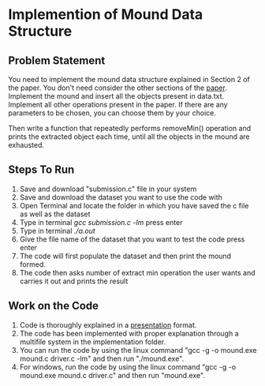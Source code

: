 # Implemention of Mound Data Structure
## Problem Statement
You need to implement the mound data structure explained in Section 2 of the paper. You don't need consider the other sections of the [paper](https://github.com/Aryaman-Chauhan/Mound-Data-Structure/blob/main/Mounds_Array-Based_Concurrent_Priority_Queues.pdf). Implement the mound and insert all the objects present in data.txt. Implement all other operations present in the paper. If there are any parameters to be chosen, you can choose them by your choice.

Then write a function that repeatedly performs removeMin() operation and prints the extracted object each time, until all the objects in the mound are exhausted.
## Steps To Run
1. Save and download "submission.c" file in your system
2. Save and download the dataset you want to use the code with
3. Open Terminal and locate the folder in which you have saved the c file as well as the dataset
4. Type in terminal *gcc submission.c -lm* press enter
5. Type in terminal *./a.out*
6. Give the file name of the dataset that you want to test the code press enter
7. The code will first populate the dataset and then print the mound formed.
8. The code then asks number of extract min operation the user wants and carries it out and prints the result

## Work on the Code
1. Code is thoroughly explained in a [presentation](https://github.com/Aryaman-Chauhan/Mound-Data-Structure/blob/main/DSA_PROJECT_PPT.pdf) format.
2. The code has been implemented with proper explanation through a multifile system in the implementation folder.
3. You can run the code by using the linux command "gcc -g -o mound.exe mound.c driver.c -lm" and then run "./mound.exe".
4. For windows, run the code by using the linux command "gcc -g -o mound.exe mound.c driver.c" and then run "mound.exe".
